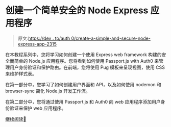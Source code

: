 # 创建一个简单安全的 Node Express 应用程序

> 原文:[https://dev . to/auth 0/create-a-simple-and-secure-node-express-app-2315](https://dev.to/auth0/create-a-simple-and-secure-node-express-app-2315)

在本教程系列中，您将学习如何创建一个使用 Express web framework 构建的安全而简单的 Node.js 应用程序。您将看到如何使用 Passport.js with Auth0 来管理用户身份验证和保护路由。在前端，您将使用 Pug 模板来呈现视图，使用 CSS 来维护样式表。

在第一部分中，您学习了如何创建用户界面和 API，以及如何使用 nodemon 和 browser-sync 简化 Node.js 开发工作流。

在第二部分中，您将通过使用 Passport.js 和 Auth0 向 web 应用程序添加用户身份验证来保护 web 应用程序。

[继续阅读📖](https://auth0.com/blog/create-a-simple-and-secure-node-express-app/?utm_source=twitter&utm_medium=sc&utm_campaign=simple_nodeexpress)